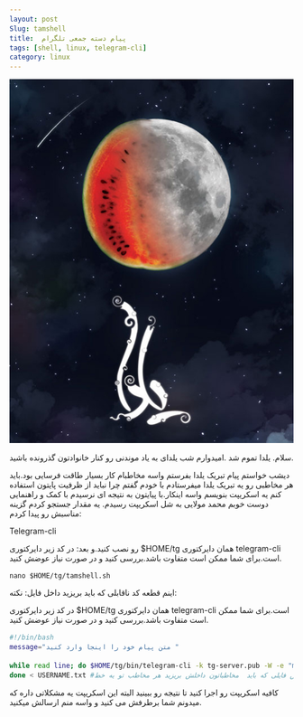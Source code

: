 ```yaml
---
layout: post
Slug: tamshell
title:  پیام دسته جمعی تلگرام
tags: [shell, linux, telegram-cli]
category: linux
---
```



<p align="center"><img src="/images/post/yalda.jpg" alt="yalda" /></p>


سلام.
یلدا تموم شد .امیدوارم شب یلدای به یاد موندنی رو کنار خانوادتون گذرونده باشید.



دیشب خواستم پیام تبریک یلدا بفرستم واسه مخاطبام کار بسیار طاقت فرسایی بود.باید هر مخاطبی رو یه تبریک یلدا میفرستادم با خودم گفتم چرا نباید از ظرفیت پایتون استفاده کنم یه اسکریپت بنویسم واسه اینکار.با پیایتون به نتیجه ای نرسیدم با کمک و راهنمایی دوست خوبم محمد مولایی به شل اسکریپت رسیدم.
یه مقدار جستجو کردم گزینه مناسبش رو پیدا کردم:

Telegram-cli






رو نصب کنید.و بعد:
در کد زیر دایرکتوری $HOME/tg همان دایرکتوری telegram-cli است.برای شما ممکن است متفاوت باشد.بررسی کنید و در صورت نیاز عوضش کنید.


```
nano $HOME/tg/tamshell.sh
```




اینم قطعه کد ناقابلی که باید بریزید داخل فایل:
نکته:

در کد زیر دایرکتوری $HOME/tg همان دایرکتوری telegram-cli است.برای شما ممکن است متفاوت باشد.بررسی کنید و در صورت نیاز عوضش کنید.


```bash
#!/bin/bash
message="متن پیام خود را اینجا وارد کنید "

while read line; do $HOME/tg/bin/telegram-cli -k tg-server.pub -W -e "msg "$line" $message" 
done < USERNAME.txt #آدرس فایلی که باید  مخاطباتون داخلش بریزید هر مخاطب تو یه خط
```




کافیه اسکریپت رو اجرا کنید تا نتیجه رو ببینید البته این اسکریپت یه مشکلاتی داره که میدونم شما برطرفش می کنید و واسه منم ارسالش میکنید.
